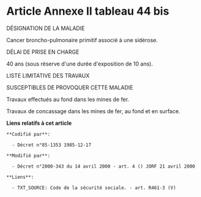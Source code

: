# Article Annexe II tableau 44 bis

DÉSIGNATION DE LA MALADIE

Cancer broncho-pulmonaire primitif associé à une sidérose.

DÉLAI DE PRISE EN CHARGE

40 ans (sous réserve d'une durée d'exposition de 10 ans).

LISTE LIMITATIVE DES TRAVAUX

SUSCEPTIBLES DE PROVOQUER CETTE MALADIE

Travaux effectués au fond dans les mines de fer.

Travaux de concassage dans les mines de fer, au fond et en surface.

**Liens relatifs à cet article**

	**Codifié par**:

	  - Décret n°85-1353 1985-12-17

	**Modifié par**:

	  - Décret n°2000-343 du 14 avril 2000 - art. 4 () JORF 21 avril 2000

	**Liens**:

	  - TXT_SOURCE: Code de la sécurité sociale. - art. R461-3 (V)
